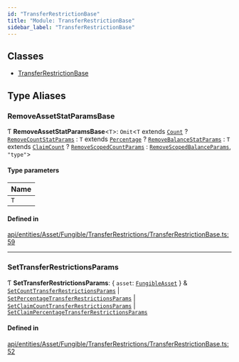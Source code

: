 ```yaml
---
id: "TransferRestrictionBase"
title: "Module: TransferRestrictionBase"
sidebar_label: "TransferRestrictionBase"
---
```


## Classes

- [TransferRestrictionBase](../../../../../../../classes/API/Entities/Asset/Fungible/TransferRestrictions/TransferRestrictionBase/TransferRestrictionBase.md)

## Type Aliases

### RemoveAssetStatParamsBase

Ƭ **RemoveAssetStatParamsBase**\<`T`\>: `Omit`\<`T` extends [`Count`](../../../../../../../enums/API/Procedures/Types/TransferRestrictionType/TransferRestrictionType.md#count) ? [`RemoveCountStatParams`](../../../../../Procedures/Types/Types.md#removecountstatparams) : `T` extends [`Percentage`](../../../../../../../enums/API/Procedures/Types/TransferRestrictionType/TransferRestrictionType.md#percentage) ? [`RemoveBalanceStatParams`](../../../../../Procedures/Types/Types.md#removebalancestatparams) : `T` extends [`ClaimCount`](../../../../../../../enums/API/Procedures/Types/TransferRestrictionType/TransferRestrictionType.md#claimcount) ? [`RemoveScopedCountParams`](../../../../../Procedures/Types/Types.md#removescopedcountparams) : [`RemoveScopedBalanceParams`](../../../../../Procedures/Types/Types.md#removescopedbalanceparams), ``"type"``\>

#### Type parameters

| Name |
| :------ |
| `T` |

#### Defined in

[api/entities/Asset/Fungible/TransferRestrictions/TransferRestrictionBase.ts:59](https://github.com/PolymeshAssociation/polymesh-sdk/blob/995f17653/src/api/entities/Asset/Fungible/TransferRestrictions/TransferRestrictionBase.ts#L59)

___

### SetTransferRestrictionsParams

Ƭ **SetTransferRestrictionsParams**: \{ `asset`: [`FungibleAsset`](../../../../../../../classes/API/Entities/Asset/Fungible/FungibleAsset.md)  } & [`SetCountTransferRestrictionsParams`](../../../../../../../interfaces/API/Procedures/Types/SetCountTransferRestrictionsParams/SetCountTransferRestrictionsParams.md) \| [`SetPercentageTransferRestrictionsParams`](../../../../../../../interfaces/API/Procedures/Types/SetPercentageTransferRestrictionsParams/SetPercentageTransferRestrictionsParams.md) \| [`SetClaimCountTransferRestrictionsParams`](../../../../../../../interfaces/API/Procedures/Types/SetClaimCountTransferRestrictionsParams/SetClaimCountTransferRestrictionsParams.md) \| [`SetClaimPercentageTransferRestrictionsParams`](../../../../../../../interfaces/API/Procedures/Types/SetClaimPercentageTransferRestrictionsParams/SetClaimPercentageTransferRestrictionsParams.md)

#### Defined in

[api/entities/Asset/Fungible/TransferRestrictions/TransferRestrictionBase.ts:52](https://github.com/PolymeshAssociation/polymesh-sdk/blob/995f17653/src/api/entities/Asset/Fungible/TransferRestrictions/TransferRestrictionBase.ts#L52)

